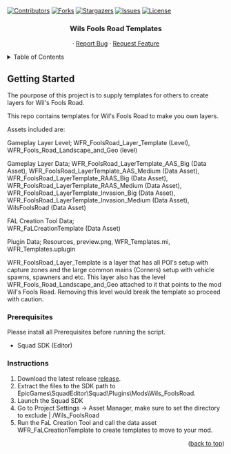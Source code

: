 <a name="readme-top"></a>

[![Contributors][contributors-shield]][contributors-url]
[![Forks][forks-shield]][forks-url]
[![Stargazers][stars-shield]][stars-url]
[![Issues][issues-shield]][issues-url]
[![License][license-shield]][license-url]

<!-- PROJECT LOGO -->
<!--<br />
<div align="center">
  <a href="https://github.com/Wil1909/Wils-Fools-Road-Templates">
    <img src="images/logo.png" alt="Logo" width="80" height="80">
  </a>-->

<h3 align="center">Wils Fools Road Templates</h3>

  <p align="center">
    <!--project_description
    <br />
    <a href="https://github.com/Wil1909/Wils-Fools-Road-Templates"><strong>Explore the docs »</strong></a>
    <br />
    <br /> -->
    <!--<a href="https://github.com/Wil1909/Wils-Fools-Road-Templates">View Demo</a>-->
    ·
    <a href="https://github.com/Wil1909/Wils-Fools-Road-Templates/issues/new?labels=bug&template=bug-report---.md">Report Bug</a>
    ·
    <a href="https://github.com/Wil1909/Wils-Fools-Road-Templates/issues/new?labels=enhancement&template=feature-request---.md">Request Feature</a>
  </p>
</div>



<!-- TABLE OF CONTENTS -->
<details>
  <summary>Table of Contents</summary>
  <ol>
    <li>
      <!--<a href="#about-the-project">About The Project</a> -->
      <ul>
        <!-- <li><a href="#built-with">Built With</a></li> -->
      </ul>
    </li>
    <li>
      <a href="#getting-started">Getting Started</a>
      <ul>
        <li><a href="#Instructions">Installation</a></li>
      </ul>
    </li>
    <!-- <li><a href="#usage">Usage</a></li> -->
    <!-- <li><a href="#contributing">Contributing</a></li> -->
    <li><a href="#license">License</a></li>
    <!-- <li><a href="#contact">Contact</a></li> -->
    <li><a href="#acknowledgments">Acknowledgments</a></li>
  </ol>
</details>

<!-- GETTING STARTED -->
## Getting Started

The pourpose of this project is to supply templates for others to create layers for Wil's Fools Road.

This repo contains templates for Wil's Fools Road to make you own layers.

Assets included are:

Gameplay Layer Level; 
  WFR_FoolsRoad_Layer_Template (Level),
  WFR_Fools_Road_Landscape_and_Geo (level)

Gameplay Layer Data; 
  WFR_FoolsRoad_LayerTemplate_AAS_Big (Data Asset),
  WFR_FoolsRoad_LayerTemplate_AAS_Medium (Data Asset),
  WFR_FoolsRoad_LayerTemplate_RAAS_Big (Data Asset),
  WFR_FoolsRoad_LayerTemplate_RAAS_Medium (Data Asset),
  WFR_FoolsRoad_LayerTemplate_Invasion_Big (Data Asset),
  WFR_FoolsRoad_LayerTemplate_Invasion_Medium (Data Asset),
  WilsFoolsRoad (Data Asset)

FAL Creation Tool Data;  
  WFR_FaLCreationTemplate (Data Asset)

Plugin Data; 
  Resources, 
  preview.png, 
  WFR_Templates.mi, 
  WFR_Templates.uplugin

WFR_FoolsRoad_Layer_Template is a layer that has all POI's setup with capture zones and the large common mains (Corners) setup with vehicle spawns, spawners and etc. This layer also has the level WFR_Fools_Road_Landscape_and_Geo attached to it that points to the mod Wil's Fools Road. Removing this level would break the template so proceed with caution.

### Prerequisites

Please install all Prerequisites before running the script.
* Squad SDK (Editor)

### Instructions

1. Download the latest release [release](https://github.com/Wil1909/Wils-Fools-Road-Templates/releases).
2. Extract the files to the SDK path to EpicGames\SquadEditor\Squad\Plugins\Mods\Wils_FoolsRoad.
3. Launch the Squad SDK
4. Go to Project Settings -> Asset Manager, make sure to set the directory to exclude | /Wils_FoolsRoad
5. Run the FaL Creation Tool and call the data asset WFR_FaLCreationTemplate to create templates to move to your mod.

<p align="right">(<a href="#readme-top">back to top</a>)</p>

[contributors-shield]: https://img.shields.io/github/contributors/Wil1909/Wils-Fools-Road-Templates.svg?style=for-the-badge
[contributors-url]: https://github.com/Wil1909/Wils-Fools-Road-Templates/graphs/contributors
[forks-shield]: https://img.shields.io/github/forks/Wil1909/Wils-Fools-Road-Templates.svg?style=for-the-badge
[forks-url]: https://github.com/Wil1909/Wils-Fools-Road-Templates/network/members
[stars-shield]: https://img.shields.io/github/stars/Wil1909/Wils-Fools-Road-Templates.svg?style=for-the-badge
[stars-url]: https://github.com/Wil1909/Wils-Fools-Road-Templates/stargazers
[issues-shield]: https://img.shields.io/github/issues/Wil1909/Wils-Fools-Road-Templates.svg?style=for-the-badge
[issues-url]: https://github.com/Wil1909/Wils-Fools-Road-Templates/issues
[license-shield]: https://img.shields.io/github/license/Wil1909/Wils-Fools-Road-Templates.svg?style=for-the-badge
[license-url]: https://github.com/Wil1909/Wils-Fools-Road-Templates/blob/master/LICENSE.txt
[product-screenshot]: images/screenshot.png
[Next.js]: https://img.shields.io/badge/next.js-000000?style=for-the-badge&logo=nextdotjs&logoColor=white
[Next-url]: https://nextjs.org/
[React.js]: https://img.shields.io/badge/React-20232A?style=for-the-badge&logo=react&logoColor=61DAFB
[React-url]: https://reactjs.org/
[Vue.js]: https://img.shields.io/badge/Vue.js-35495E?style=for-the-badge&logo=vuedotjs&logoColor=4FC08D
[Vue-url]: https://vuejs.org/
[Angular.io]: https://img.shields.io/badge/Angular-DD0031?style=for-the-badge&logo=angular&logoColor=white
[Angular-url]: https://angular.io/
[Svelte.dev]: https://img.shields.io/badge/Svelte-4A4A55?style=for-the-badge&logo=svelte&logoColor=FF3E00
[Svelte-url]: https://svelte.dev/
[Laravel.com]: https://img.shields.io/badge/Laravel-FF2D20?style=for-the-badge&logo=laravel&logoColor=white
[Laravel-url]: https://laravel.com
[Bootstrap.com]: https://img.shields.io/badge/Bootstrap-563D7C?style=for-the-badge&logo=bootstrap&logoColor=white
[Bootstrap-url]: https://getbootstrap.com
[JQuery.com]: https://img.shields.io/badge/jQuery-0769AD?style=for-the-badge&logo=jquery&logoColor=white
[JQuery-url]: https://jquery.com 



